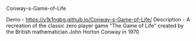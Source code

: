 Conway-s-Game-of-Life

Demo - https://v1k1ngbg.github.io/Conway-s-Game-of-Life/
Description - A recreation of the classic zero player game "The Game of Life" created by the British mathematician John Horton Conway in 1970
